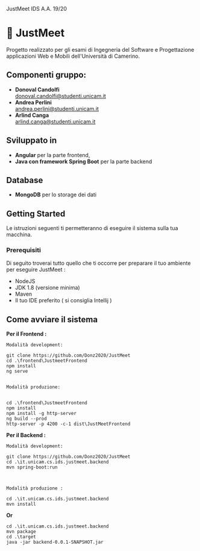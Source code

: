 JustMeet IDS A.A. 19/20

# :ticket: JustMeet
Progetto realizzato per gli esami di Ingegneria del Software e Progettazione applicazioni Web e Mobili dell'Università di Camerino.

## Componenti gruppo:

- **Donoval Candolfi**  
donoval.candolfi@studenti.unicam.it
- **Andrea Perlini**  
andrea.perlini@studenti.unicam.it
- **Arlind Canga**  
arlind.canga@studenti.unicam.it


## Sviluppato in

- **Angular** per la parte frontend,
- **Java con framework Spring Boot** per la parte backend

## Database
- **MongoDB** per lo storage dei dati

## Getting Started

Le istruzioni seguenti ti permetteranno di eseguire il sistema sulla tua macchina.

### Prerequisiti

Di seguito troverai tutto quello che ti occorre per preparare il tuo ambiente per eseguire JustMeet :
- NodeJS
- JDK 1.8 (versione minima)
- Maven
- Il tuo IDE preferito ( si consiglia Intellij )

## Come avviare il sistema

**Per il Frontend :**

```
Modalità development:

git clone https://github.com/Donz2020/JustMeet
cd .\frontend\JustmeetFrontend
npm install
ng serve


Modalità produzione:


cd .\frontend\JustmeetFrontend
npm install
npm install -g http-server
ng build --prod
http-server -p 4200 -c-1 dist\JustMeetFrontend

```

**Per il Backend :**

```
Modalità development:

git clone https://github.com/Donz2020/JustMeet
cd .\it.unicam.cs.ids.justmeet.backend
mvn spring-boot:run



Modalità produzione :

cd .\it.unicam.cs.ids.justmeet.backend
mvn install 

```

**Or**

```
cd .\it.unicam.cs.ids.justmeet.backend
mvn package 
cd .\target
java -jar backend-0.0.1-SNAPSHOT.jar

```

